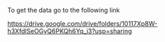 To get the data go to the following link

https://drive.google.com/drive/folders/10117Xp8W-h3XfdlSeOGyQ6PKQh6Yq_i3?usp=sharing
